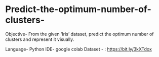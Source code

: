 # Predict-the-optimum-number-of-clusters-

Objective- From the given ‘Iris’ dataset, predict the optimum number of clusters and represent it visually.

Language- Python
IDE- google colab
Dataset - : https://bit.ly/3kXTdox
